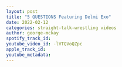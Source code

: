 ```yaml
---
layout: post
title: "5 QUESTIONS Featuring Delmi Exo"
date: 2022-02-12
categories: straight-talk-wrestling videos
author: george-mckay
spotify_track_id: 
youtube_video_id: -lVTQVoQZpc
apple_track_id: 
youtube_metadata: 
---
```

